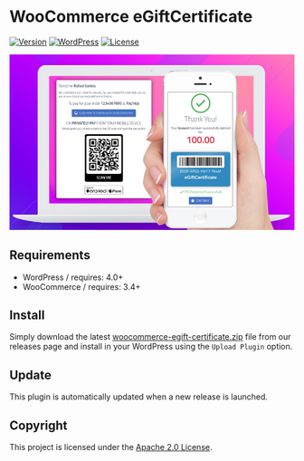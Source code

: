 # WooCommerce eGiftCertificate

[![Version](https://img.shields.io/github/release/ynloultratech/woocommerce-egift-certificate.svg)](https://github.com/ynloultratech/woocommerce-egift-certificate)
[![WordPress](https://img.shields.io/badge/Wordpress-4.6+-blue.svg)](http://wordpress.com)
[![License](https://img.shields.io/github/license/ynloultratech/woocommerce-egift-certificate.svg)](https://github.com/ynloultratech/woocommerce-egift-certificate/blob/master/LICENSE)

![eGiftCertificate](egift.png)

## Requirements

- WordPress / requires: 4.0+
- WooCommerce / requires: 3.4+

## Install

Simply download the latest [woocommerce-egift-certificate.zip](https://github.com/ynloultratech/woocommerce-egift-certificate/releases/latest) file from our releases page and install in your WordPress using the `Upload Plugin` option.

## Update 

This plugin is automatically updated when a new release is launched.

## Copyright

This project is licensed under the [Apache 2.0 License](LICENSE).
